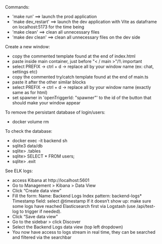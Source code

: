 Commands:
- 'make run' ==> launch the prod application
- 'make dev_restart' ==> launch the dev application with Vite as dataframe on localhost:5173 for the time being
- 'make clean' ==> clean all unnecessary files
- 'make dev clean' ==> clean all unnecessary files on the dev side

Create a new window: 
- copy the commented template found at the end of index.html
- paste inside main container, just before "< / main >"/!\ important
- select PREFIX -> ctrl + d -> replace all by your window name (ex: chat, settings etc)
- copy the commented try/catch template found at the end of main.ts
- paste it after the other similar blocks
- select PREFIX -> ctrl + d -> replace all by your window name (exactly same as for html)
- set spawner in 'openTriggerId: "spawner"' to the id of the button that should make your window appear

To remove the persistant database of login/users:
- docker volume rm

To check the database:
- docker exec -it backend sh
- sqlite3 data/db
- sqlite> .tables
- sqlite> SELECT * FROM users;
- sqlite> .exit

See ELK logs: 
- access Kibana at http://localhost:5601
- Go to Management > Kibana > Data View
- Click “Create data view”
- Fill the form:
    Name: Backend Logs
    Index pattern: backend-logs*
    Timestamp field: select @timestamp
    If it doesn’t show up: make sure some logs have reached Elasticsearch first via Logstash (use /api/test-log to trigger if needed).
- Click “Save data view”
- Go to the sidebar > click Discover
- Select the Backend Logs data view (top left dropdown)
- You now have access to logs stream in real time, they can be searched and filtered via the searchbar

